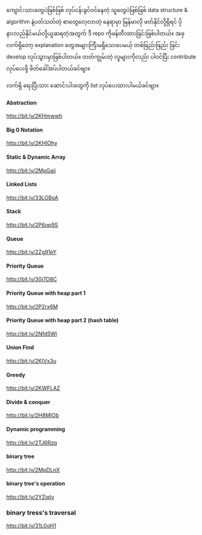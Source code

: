 ကျောင်းသားတွေပဲဖြစ်ဖြစ် လုပ်ငန်းခွင်ဝင်နေတဲ့ သူတွေပဲဖြစ်ဖြစ် data structure & algorithm နဲ့ပတ်သတ်တဲ့ စာတွေလေ့လာတဲ့ နေရာမှာ မြန်မာလို ဖတ်နိုင်လို့ရှိရင် ပိုနားလည်နိုင်မယ်လို့ယူဆရတဲ့အတွက် ဒီ repo ကိုဖန်တီးထားခြင်းဖြစ်ပါတယ်။ အခုလက်ရှိတော့ explanation တွေအများကြီးမရှိသေးပေမယ့် တစ်ဖြည်းဖြည်း ခြင်း develop လုပ်သွားမှာဖြစ်ပါတယ်။ တတ်ကျွမ်းတဲ့ လူများကိုလည်း ပါဝင်ပြီး contribute လုပ်ပေးဖို့ ဖိတ်ခေါ်အပ်ပါတယ်ခင်ဗျာ။

လက်ရှိ ရေးပြီးသား ဆောင်းပါးတွေကို list လုပ်ပေးထားပါမယ်ခင်ဗျာ။

#### Abstraction
http://bit.ly/2KHmwwh

#### Big 0 Notation
http://bit.ly/2KHIOhy

#### Static & Dynamic Array
http://bit.ly/2MpGaii

#### Linked Lists
http://bit.ly/33LGBsA

#### Stack
http://bit.ly/2P6op9S

#### Queue
http://bit.ly/2Zg91eY

#### Priority Queue
http://bit.ly/30j7D8C

#### Priority Queue with heap part 1
http://bit.ly/2P2rx6M

#### Priority Queue with heap part 2 (hash table)
http://bit.ly/2Nfd5Wl

#### Union Find
http://bit.ly/2KIVx3u

#### Greedy
http://bit.ly/2KWFLAZ

#### Divide & conquer
http://bit.ly/2H8MIOb

#### Dynamic programming
http://bit.ly/2TJ6Rzq

#### binary tree
http://bit.ly/2MpDLnX

#### binary tree's operation
http://bit.ly/2YZiqIv

### binary tress's traversal
http://bit.ly/31L0oH1
